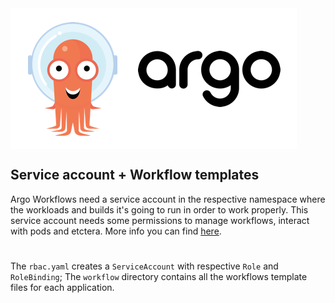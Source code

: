 <div align=>
	<img align="center" src=../.github/assets/img/argo.png>
</div> 

## Service account + Workflow templates

Argo Workflows need a service account in the respective namespace where the workloads and builds it's going to run in order to work properly. This service account needs some permissions to manage workflows, interact with pods and etctera. More info you can find [here](https://argo-workflows.readthedocs.io/en/latest/service-accounts/).

#

The `rbac.yaml` creates a `ServiceAccount` with respective `Role` and `RoleBinding`;
The `workflow` directory contains all the workflows template files for each application.

